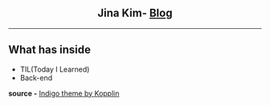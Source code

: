 <p align="center">
    <h2 align="center">Jina Kim- <a href="https://sebbe39jinakim.github.io/">Blog</a></h2>
</p>


***



## What has inside

- TIL(Today I Learned)
- Back-end

**source -** <a href="https://github.com/sergiokopplin/indigo">Indigo theme by Kopplin</a>
